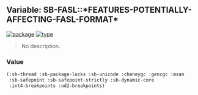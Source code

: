 ## Variable: SB-FASL::\*FEATURES-POTENTIALLY-AFFECTING-FASL-FORMAT\*
[![package](https://img.shields.io/badge/Package-SB--FASL-5f9ea0.svg?style=social&colorA=999999)](../) [![type](https://img.shields.io/badge/Type-Variable-5f9ea0.svg?style=social&colorA=999999)](../#variable) 

> No description.

### Value
```cl
(:sb-thread :sb-package-locks :sb-unicode :cheneygc :gencgc :msan
 :sb-safepoint :sb-safepoint-strictly :sb-dynamic-core
 :int4-breakpoints :ud2-breakpoints)
```
